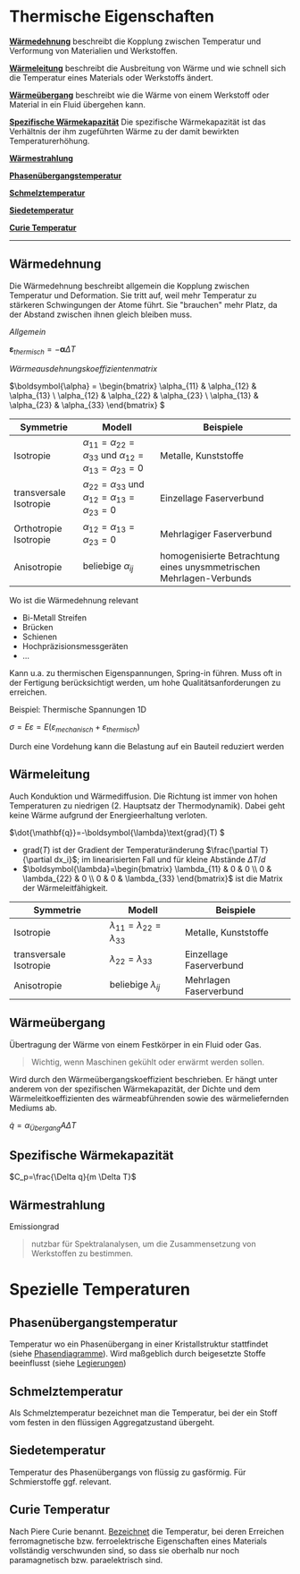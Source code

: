 # Thermische Eigenschaften

[**Wärmedehnung**](@ref "Wärmedehnung") beschreibt die Kopplung zwischen Temperatur und Verformung von Materialien und Werkstoffen.

[**Wärmeleitung**](@ref "Wärmeleitung") beschreibt die Ausbreitung von Wärme und wie schnell sich die Temperatur eines Materials oder Werkstoffs ändert.

[**Wärmeübergang**](@ref "Wärmeübergang") beschreibt wie die Wärme von einem Werkstoff oder Material in ein Fluid übergehen kann.

[**Spezifische Wärmekapazität**](@ref "Spezifische Wärmekapazität") Die spezifische Wärmekapazität ist das Verhältnis der ihm zugeführten Wärme zu der damit bewirkten Temperaturerhöhung.

[**Wärmestrahlung**](@ref "Wärmestrahlung")

[**Phasenübergangstemperatur**](@ref "Phasenübergangstemperatur")

[**Schmelztemperatur**](@ref "Schmelztemperatur")

[**Siedetemperatur**](@ref "Siedetemperatur")

[**Curie Temperatur**](@ref "Curie Temperatur")


---

## Wärmedehnung
Die Wärmedehnung beschreibt allgemein die Kopplung zwischen Temperatur und Deformation. Sie tritt auf, weil mehr Temperatur zu stärkeren Schwingungen der Atome führt. Sie "brauchen" mehr Platz, da der Abstand zwischen ihnen gleich bleiben muss.

_Allgemein_

$\boldsymbol{\varepsilon}_{thermisch}=-\boldsymbol{\alpha}\Delta T$

_Wärmeausdehnungskoeffizientenmatrix_

$\boldsymbol{\alpha} = 
\begin{bmatrix}
\alpha_{11} & \alpha_{12} & \alpha_{13} \\
\alpha_{12} & \alpha_{22} & \alpha_{23} \\
\alpha_{13} & \alpha_{23} & \alpha_{33}
\end{bmatrix}
$

| Symmetrie | Modell | Beispiele |
|---|---|---|
| Isotropie | $\alpha_{11}=\alpha_{22}=\alpha_{33}$ und $\alpha_{12}=\alpha_{13}=\alpha_{23}=0$ | Metalle, Kunststoffe|
| transversale Isotropie | $\alpha_{22}=\alpha_{33}$ und $\alpha_{12}=\alpha_{13}=\alpha_{23}=0$| Einzellage Faserverbund |
| Orthotropie Isotropie | $\alpha_{12}=\alpha_{13}=\alpha_{23}=0$| Mehrlagiger Faserverbund |
| Anisotropie | beliebige $\alpha_{ij}$ | homogenisierte Betrachtung eines unysmmetrischen Mehrlagen-Verbunds |

Wo ist die Wärmedehnung relevant
- Bi-Metall Streifen
- Brücken
- Schienen
- Hochpräzisionsmessgeräten
- ...

Kann u.a. zu thermischen Eigenspannungen, Spring-in führen. Muss oft in der Fertigung berücksichtigt werden, um hohe Qualitätsanforderungen zu erreichen.

Beispiel: Thermische Spannungen 1D

$\sigma = E \varepsilon = E (\varepsilon_{mechanisch}+\varepsilon_{thermisch})$

Durch eine Vordehung kann die Belastung auf ein Bauteil reduziert werden

## Wärmeleitung
Auch Konduktion und Wärmediffusion. Die Richtung ist immer von hohen Temperaturen zu niedrigen (2. Hauptsatz der Thermodynamik). Dabei geht keine Wärme aufgrund der Energieerhaltung verloten.

$\dot{\mathbf{q}}=-\boldsymbol{\lambda}\text{grad}(T) $

- $\text{grad}(T)$ ist der Gradient der Temperaturänderung $\frac{\partial T}{\partial dx_i}$; im linearisierten Fall und für kleine Abstände $\Delta T / d$
- $\boldsymbol{\lambda}=\begin{bmatrix}
\lambda_{11} & 0 & 0 \\
0 & \lambda_{22} & 0 \\
0 & 0 & \lambda_{33}
\end{bmatrix}$
ist die Matrix der Wärmeleitfähigkeit.



| Symmetrie | Modell | Beispiele |
|---|---|---|
| Isotropie | $\lambda_{11}=\lambda_{22}=\lambda_{33}$ | Metalle, Kunststoffe|
| transversale Isotropie  | $\lambda_{22}=\lambda_{33}$ | Einzellage Faserverbund |
| Anisotropie | beliebige $\lambda_{ij}$ | Mehrlagen Faserverbund |

## Wärmeübergang

Übertragung der Wärme von einem Festkörper in ein Fluid oder Gas. 

>Wichtig, wenn Maschinen gekühlt oder erwärmt werden sollen. 

Wird durch den Wärmeübergangskoeffizient beschrieben. Er hängt unter anderem  von der spezifischen Wärmekapazität, der Dichte und dem Wärmeleitkoeffizienten des wärmeabführenden sowie des wärmeliefernden Mediums ab.

$\dot{q}=\alpha_{Übergang}A\Delta T$

## Spezifische Wärmekapazität

$C_p=\frac{\Delta q}{m \Delta T}$

## Wärmestrahlung
Emissiongrad
>nutzbar für Spektralanalysen, um die Zusammensetzung von Werkstoffen zu bestimmen. 


# Spezielle Temperaturen

## Phasenübergangstemperatur
Temperatur wo ein Phasenübergang in einer Kristallstruktur stattfindet (siehe [Phasendiagramme](@ref "Phasendiagamme")). Wird maßgeblich durch beigesetzte Stoffe beeinflusst (siehe [Legierungen](@ "Legierungen"))

## Schmelztemperatur
Als Schmelztemperatur bezeichnet man die Temperatur, bei der ein Stoff vom festen in den flüssigen Aggregatzustand übergeht. 

## Siedetemperatur

Temperatur des Phasenübergangs von flüssig zu gasförmig. Für Schmierstoffe ggf. relevant.

## Curie Temperatur
Nach Piere Curie benannt. [Bezeichnet](https://de.wikipedia.org/wiki/Curie-Temperatur) die Temperatur, bei deren Erreichen ferromagnetische bzw. ferroelektrische Eigenschaften eines Materials vollständig verschwunden sind, so dass sie oberhalb nur noch paramagnetisch bzw. paraelektrisch sind. 